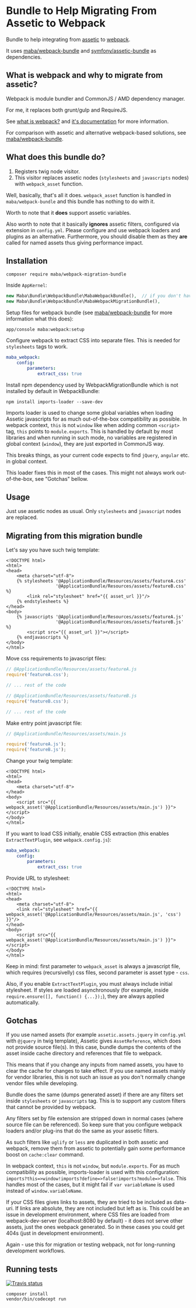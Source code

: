 Bundle to Help Migrating From Assetic to Webpack
====

Bundle to help integrating from [assetic](https://github.com/kriswallsmith/assetic)
to [webpack](https://webpack.github.io/).

It uses [maba/webpack-bundle](https://github.com/mariusbalcytis/webpack-bundle) and
[symfony/assetic-bundle](https://github.com/symfony/assetic-bundle) as dependencies.

What is webpack and why to migrate from assetic?
----

Webpack is module bundler and CommonJS / AMD dependency manager.

For me, it replaces both grunt/gulp and RequireJS.

See [what is webpack?](http://webpack.github.io/docs/what-is-webpack.html)
and [it's documentation](http://webpack.github.io/docs/) for more information.

For comparison with assetic and alternative webpack-based solutions, see
[maba/webpack-bundle](https://github.com/mariusbalcytis/webpack-bundle).

What does this bundle do?
----

1. Registers twig node visitor.
2. This visitor replaces assetic nodes (`stylesheets` and `javascripts` nodes) with `webpack_asset` function.

Well, basically, that's all it does. `webpack_asset` function is handled in `maba/webpack-bundle` and this
bundle has nothing to do with it.

Worth to note that it **does** support assetic variables.

Also worth to note that it basically **ignores** assetic filters, configured via extension in `config.yml`. Please configure and use webpack loaders
and plugins as an alternative. Furthermore, you should disable them as they **are** called for named assets thus giving performance impact.

Installation
----

```shell
composer require maba/webpack-migration-bundle
```

Inside `AppKernel`:

```php
new Maba\Bundle\WebpackBundle\MabaWebpackBundle(),  // if you don't have it already
new Maba\Bundle\WebpackBundle\MabaWebpackMigrationBundle(),
```

Setup files for webpack bundle (see [maba/webpack-bundle](https://github.com/mariusbalcytis/webpack-bundle) for more information what this does):

```shell
app/console maba:webpack:setup
```

Configure webpack to extract CSS into separate files. This is needed for `stylesheets` tags to work.

```yml
maba_webpack:
    config:
        parameters:
            extract_css: true
```

Install npm dependency used by WebpackMigrationBundle which is not installed by default in WebpackBundle:

```shell
npm install imports-loader --save-dev
```

Imports loader is used to change some global variables when loading Assetic javascripts for as much out-of-the-box
compatibility as possible. In webpack context, `this` is not `window` like when adding common `<script>` tag,
`this` points to `module.exports`. This is handled by default by most libraries and when running in such mode,
no variables are registered in global context (`window`), they are just exported in CommonJS way.

This breaks things, as your current code expects to find `jQuery`, `angular` etc. in global context.

This loader fixes this in most of the cases. This might not always work out-of-the-box, see "Gotchas" bellow.

Usage
----

Just use assetic nodes as usual. Only `stylesheets` and `javascript` nodes are replaced.

Migrating from this migration bundle
----

Let's say you have such twig template:

```twig
<!DOCTYPE html>
<html>
<head>
    <meta charset="utf-8">
    {% stylesheets '@ApplicationBundle/Resources/assets/featureA.css'
                   '@ApplicationBundle/Resources/assets/featureB.css' %}
        <link rel="stylesheet" href="{{ asset_url }}"/>
    {% endstylesheets %}
</head>
<body>
    {% javascripts '@ApplicationBundle/Resources/assets/featureA.js'
                   '@ApplicationBundle/Resources/assets/featureB.js' %}
        <script src="{{ asset_url }}"></script>
    {% endjavascripts %}
</body>
</html>
```

Move css requirements to javascript files:

```js
// @ApplicationBundle/Resources/assets/featureA.js
require('featureA.css');

// ... rest of the code
```

```js
// @ApplicationBundle/Resources/assets/featureB.js
require('featureB.css');

// ... rest of the code
```

Make entry point javascript file:

```js
// @ApplicationBundle/Resources/assets/main.js

require('featureA.js');
require('featureB.js');
```

Change your twig template:

```twig
<!DOCTYPE html>
<html>
<head>
    <meta charset="utf-8">
</head>
<body>
    <script src="{{ webpack_asset('@ApplicationBundle/Resources/assets/main.js') }}"></script>
</body>
</html>
```

If you want to load CSS initially, enable CSS extraction (this enables `ExtractTextPlugin`, see `webpack.config.js`):

```yml
maba_webpack:
    config:
        parameters:
            extract_css: true
```

Provide URL to stylesheet:

```twig
<!DOCTYPE html>
<html>
<head>
    <meta charset="utf-8">
    <link rel="stylesheet" href="{{ webpack_asset('@ApplicationBundle/Resources/assets/main.js', 'css') }}"/>
</head>
<body>
    <script src="{{ webpack_asset('@ApplicationBundle/Resources/assets/main.js') }}"></script>
</body>
</html>
```

Keep in mind: first parameter to `webpack_asset` is always a javascript file, which requires
(recursivelly) css files, second parameter is asset type - `css`.

Also, if you enable `ExtractTextPlugin`, you must always include initial stylesheet.
If styles are loaded asynchronously (for example, inside `require.ensure([], function() {...});`),
they are always applied automatically.

Gotchas
----

If you use named assets (for example `assetic.assets.jquery` in `config.yml` with `@jquery` in twig template),
Assetic gives `AssetReference`, which does not provide source file(s). In this case, bundle dumps the contents
of the asset inside cache directory and references that file to webpack.

This means that if you change any inputs from named assets, you have to clear the cache for changes to take effect.
If you use named assets mainly for vendor libraries, this is not such an issue as you don't normally change vendor
files while developing.

Bundle does the same (dumps generated asset) if there are any filters set inside `stylesheets` or `javascripts` tag.
This is to support any custom filters that cannot be provided by webpack.

Any filters set by file extension are stripped down in normal cases (where source file can be referenced). So keep sure
that you configure webpack loaders and/or plug-ins that do the same as your assetic filters.

As such filters like `uglify` or `less` are duplicated in both assetic and webpack, remove them from assetic to
potentially gain some performance boost on `cache:clear` command.

In webpack context, `this` is not `window`, but `module.exports`. For as much compatibility as possible,
imports-loader is used with this configuration: `imports?this=>window!imports?define=>false!imports?module=>false`.
This handles most of the cases, but it might fail if `var variableName` is used instead of `window.variableName`.

If your CSS files gives links to assets, they are tried to be included as data-uri. If links are absolute, they
are not included but left as is. This could be an issue in development environment, where CSS files are loaded
from webpack-dev-server (localhost:8080 by default) - it does not serve other assets, just the ones webpack generated.
So in these cases you could get 404s (just in development environment).

Again - use this for migration or testing webpack, not for long-running development workflows.

## Running tests

[![Travis status](https://travis-ci.org/mariusbalcytis/webpack-migration-bundle.svg?branch=master)](https://travis-ci.org/mariusbalcytis/webpack-migration-bundle)

```shell
composer install
vendor/bin/codecept run
```
